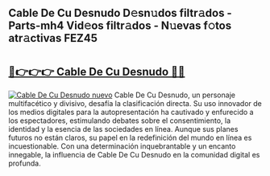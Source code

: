 ## Cable De Cu Desnudo D𝚎sn𝚞dos filtr𝚊dos - Parts-mh4 Vid𝚎os filtr𝚊dos - N𝚞evas f𝚘tos atr𝚊ctivas FEZ45

# <h2><a href="http://mbbgvm.tromn.icu/?c=Cable+De+Cu+Desnudo">🔗👉👉👉 Cable De Cu Desnudo 🔗🔗</a></h2>

[![Cable De Cu Desnudo nuevo](https://i.imgur.com/pEAQMta.gif)](http://mbbgvm.tromn.icu/?c=Cable+De+Cu+Desnudo)
Cable De Cu Desnudo, un personaje multifacético y divisivo, desafía la clasificación directa. Su uso innovador de los medios digitales para la autopresentación ha cautivado y enfurecido a los espectadores, estimulando debates sobre el consentimiento, la identidad y la esencia de las sociedades en línea. Aunque sus planes futuros no están claros, su papel en la redefinición del mundo en línea es incuestionable. Con una determinación inquebrantable y un encanto innegable, la influencia de Cable De Cu Desnudo en la comunidad digital es profunda.
